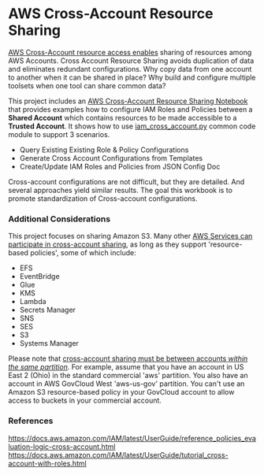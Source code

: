 # AWS Cross-Account Resource Sharing

[AWS Cross-Account resource access enables](https://docs.aws.amazon.com/IAM/latest/UserGuide/access_policies-cross-account-resource-access.html#access_policies-cross-account-using-resource-based-policies) sharing of resources among AWS Accounts.   Cross Account Resource Sharing avoids duplication of data and eliminates redundant configurations.  Why copy data from one account to another when it can be shared in place?  Why build and configure multiple toolsets when one tool can share common data?

This project includes an [AWS Cross-Account Resource Sharing Notebook](cross_acct.ipynb) that provides examples how to configure IAM Roles and Policies between a **Shared Account** which contains resources to be made accessible to a **Trusted Account**.  It shows how to use [iam_cross_account.py](python/iam_cross_account.py) common code module to support 3 scenarios.  
- Query Existing Existing Role & Policy Configurations
- Generate Cross Account Configurations from Templates
- Create/Update IAM Roles and Policies from JSON Config Doc

Cross-account configurations are not difficult, but they are detailed.  And several approaches yield similar results.  The goal this workbook is to promote standardization of Cross-account configurations.

### Additional Considerations

This project focuses on sharing Amazon S3.   Many other [AWS Services can participate in cross-account sharing](https://docs.aws.amazon.com/IAM/latest/UserGuide/reference_aws-services-that-work-with-iam.html), as long as they support 'resource-based policies', some of which include:
- EFS
- EventBridge
- Glue
- KMS
- Lambda
- Secrets Manager
- SNS
- SES
- S3
- Systems Manager

Please note that [cross-account sharing must be between accounts *within the same partition*](https://docs.aws.amazon.com/IAM/latest/UserGuide/reference-arns.html). For example, assume that you have an account in US East 2 (Ohio) in the standard commercial 'aws' partition. You also have an account in AWS GovCloud West 'aws-us-gov' partition. You can't use an Amazon S3 resource-based policy in your GovCloud account to allow access to buckets in your commercial account.  

### References
https://docs.aws.amazon.com/IAM/latest/UserGuide/reference_policies_evaluation-logic-cross-account.html
https://docs.aws.amazon.com/IAM/latest/UserGuide/tutorial_cross-account-with-roles.html
